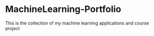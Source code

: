# MachineLearning-Portfolio
This is the collection of my machine learning applications and course project
